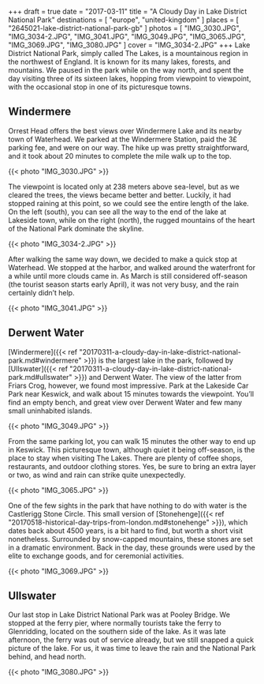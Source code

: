 +++
draft   = true
date    = "2017-03-11"
title   = "A Cloudy Day in Lake District National Park"
destinations = [ "europe", "united-kingdom" ]
places = [ "2645021-lake-district-national-park-gb" ]
photos = [
  "IMG_3030.JPG", "IMG_3034-2.JPG", "IMG_3041.JPG", "IMG_3049.JPG", "IMG_3065.JPG",
  "IMG_3069.JPG", "IMG_3080.JPG"
]
cover = "IMG_3034-2.JPG"
+++
Lake District National Park, simply called The Lakes, is a mountainous region in the northwest of England. It is known for its many lakes, forests, and mountains. We paused in the park while on the way north, and spent the day visiting three of its sixteen lakes, hopping from viewpoint to viewpoint, with the occasional stop in one of its picturesque towns.
<!--more-->
## Windermere
Orrest Head offers the best views over Windermere Lake and its nearby town of Waterhead. We parked at the Windermere Station, paid the 3£ parking fee, and were on our way. The hike up was pretty straightforward, and it took about 20 minutes to complete the mile walk up to the top.

{{< photo "IMG_3030.JPG" >}}

The viewpoint is located only at 238 meters above sea-level, but as we cleared the trees, the views became better and better. Luckily, it had stopped raining at this point, so we could see the entire length of the lake. On the left (south), you can see all the way to the end of the lake at Lakeside town, while on the right (north), the rugged mountains of the heart of the National Park dominate the skyline.

{{< photo "IMG_3034-2.JPG" >}}

After walking the same way down, we decided to make a quick stop at Waterhead. We stopped at the harbor, and walked around the waterfront for a while until more clouds came in. As March is still considered off-season (the tourist season starts early April), it was not very busy, and the rain certainly didn’t help.

{{< photo "IMG_3041.JPG" >}}

## Derwent Water
[Windermere]({{< ref "20170311-a-cloudy-day-in-lake-district-national-park.md#windermere" >}}) is the largest lake in the park, followed by [Ullswater]({{< ref "20170311-a-cloudy-day-in-lake-district-national-park.md#ullswater" >}}) and Derwent Water. The view of the latter from Friars Crog, however, we found most impressive. Park at the Lakeside Car Park near Keswick, and walk about 15 minutes towards the viewpoint. You’ll find an empty bench, and great view over Derwent Water and few many small uninhabited islands.

{{< photo "IMG_3049.JPG" >}}

From the same parking lot, you can walk 15 minutes the other way to end up in Keswick. This picturesque town, although quiet it being off-season, is the place to stay when visiting The Lakes. There are plenty of coffee shops, restaurants, and outdoor clothing stores. Yes, be sure to bring an extra layer or two, as wind and rain can strike quite unexpectedly.

{{< photo "IMG_3065.JPG" >}}

One of the few sights in the park that have nothing to do with water is the Castlerigg Stone Circle. This small version of [Stonehenge]({{< ref "20170518-historical-day-trips-from-london.md#stonehenge" >}}), which dates back about 4500 years, is a bit hard to find, but worth a short visit nonetheless. Surrounded by snow-capped mountains, these stones are set in a dramatic environment. Back in the day, these grounds were used by the elite to exchange goods, and for ceremonial activities.

{{< photo "IMG_3069.JPG" >}}

## Ullswater
Our last stop in Lake District National Park was at Pooley Bridge. We stopped at the ferry pier, where normally tourists take the ferry to Glenridding, located on the southern side of the lake. As it was late afternoon, the ferry was out of service already, but we still snapped a quick picture of the lake. For us, it was time to leave the rain and the National Park behind, and head north.

{{< photo "IMG_3080.JPG" >}}